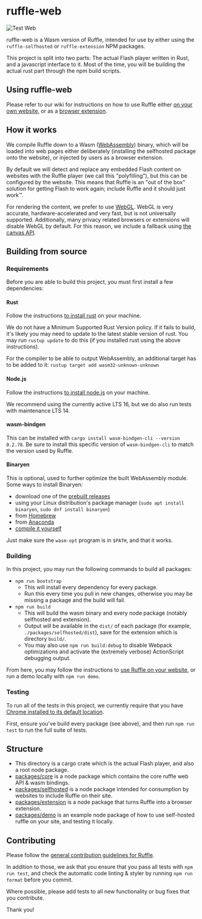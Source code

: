 # ruffle-web

![Test Web](https://github.com/ruffle-rs/ruffle/workflows/Test%20Web/badge.svg)

ruffle-web is a Wasm version of Ruffle, intended for use by either
using the `ruffle-selfhosted` or `ruffle-extension` NPM packages.

This project is split into two parts: The actual Flash player written in Rust,
and a javascript interface to it. Most of the time, you will be building the
actual rust part through the npm build scripts.

## Using ruffle-web

Please refer to our wiki for instructions on how to use Ruffle either
[on your own website](https://github.com/ruffle-rs/ruffle/wiki/Using-Ruffle#web),
or as a [browser extension](https://github.com/ruffle-rs/ruffle/wiki/Using-Ruffle#browser-extension).

## How it works

We compile Ruffle down to a Wasm ([WebAssembly](https://webassembly.org/)) binary, which will be loaded
into web pages either deliberately (installing the selfhosted package onto the website), or injected
by users as a browser extension.

By default we will detect and replace any embedded Flash content on websites with the Ruffle player
(we call this "polyfilling"), but this can be configured by the website. This means that Ruffle is an
"out of the box" solution for getting Flash to work again; include Ruffle and it should just work™.

For rendering the content, we prefer to use [WebGL](https://developer.mozilla.org/en-US/docs/Web/API/WebGL_API).
WebGL is very accurate, hardware-accelerated and very fast, but is not universally supported.
Additionally, many privacy related browsers or extensions will disable WebGL by default.
For this reason, we include a fallback using [the canvas API](https://developer.mozilla.org/en-US/docs/Web/API/Canvas_API).

## Building from source

### Requirements

Before you are able to build this project, you must first install a few dependencies:

#### Rust

Follow the instructions [to install rust](https://www.rust-lang.org/tools/install) on your machine.

We do not have a Minimum Supported Rust Version policy. If it fails to build, it's likely you may need
to update to the latest stable version of rust. You may run `rustup update` to do this (if you installed
rust using the above instructions).

For the compiler to be able to output WebAssembly, an additional target has to be added to it: `rustup target add wasm32-unknown-unknown`

#### Node.js

Follow the instructions [to install node.js](https://nodejs.org/en/) on your machine.

We recommend using the currently active LTS 16, but we do also run tests with maintenance LTS 14.

#### wasm-bindgen

<!-- Be sure to also update the wasm-bindgen-cli version in `.github/workflows/*.yml` and `web/Cargo.toml`. -->

This can be installed with `cargo install wasm-bindgen-cli --version 0.2.78`. Be sure to install this specific version of `wasm-bindgen-cli` to match the version used by Ruffle.

#### Binaryen

This is optional, used to further optimize the built WebAssembly module.
Some ways to install Binaryen:

-   download one of the [prebuilt releases](https://github.com/WebAssembly/binaryen/releases/)
-   using your Linux distribution's package manager (`sudo apt install binaryen`, `sudo dnf install binaryen`)
-   from [Homebrew](https://formulae.brew.sh/formula/binaryen)
-   from [Anaconda](https://anaconda.org/conda-forge/binaryen)
-   [compile it yourself](https://github.com/WebAssembly/binaryen#building)

Just make sure the `wasm-opt` program is in `$PATH`, and that it works.

### Building

In this project, you may run the following commands to build all packages:

-   `npm run bootstrap`
    -   This will install every dependency for every package.
    -   Run this every time you pull in new changes, otherwise you may be missing a package and the build will fail.
-   `npm run build`
    -   This will build the wasm binary and every node package (notably selfhosted and extension).
    -   Output will be available in the `dist/` of each package (for example, `./packages/selfhosted/dist`),
        save for the extension which is directory `build/`.
    -   You may also use `npm run build:debug` to disable Webpack optimizations and activate the (extremely verbose) ActionScript debugging output.

From here, you may follow the instructions to [use Ruffle on your website](packages/selfhosted/README.md),
or run a demo locally with `npm run demo`.

### Testing

To run all of the tests in this project, we currently require that you have [Chrome installed to its default location](https://www.google.com/chrome/).

First, ensure you've build every package (see above), and then run `npm run test` to run the full suite of tests.

## Structure

-   This directory is a cargo crate which is the actual Flash player, and also a root node package.
-   [packages/core](packages/core) is a node package which contains the core ruffle web API & wasm bindings.
-   [packages/selfhosted](packages/selfhosted) is a node package intended for consumption by websites to include Ruffle on their site.
-   [packages/extension](packages/extension) is a node package that turns Ruffle into a browser extension.
-   [packages/demo](packages/demo) is an example node package of how to use self-hosted ruffle on your site, and testing it locally.

## Contributing

Please follow the [general contribution guidelines for Ruffle](../CONTRIBUTING.md).

In addition to those, we ask that you ensure that you pass all tests with `npm run test`, and check the automatic code
linting & styler by running `npm run format` before you commit.

Where possible, please add tests to all new functionality or bug fixes that you contribute.

Thank you!
